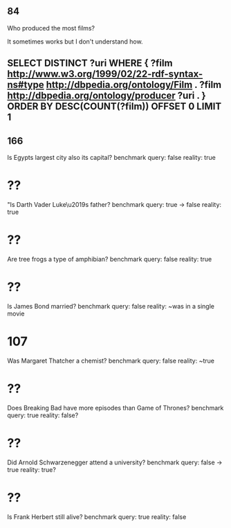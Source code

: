 ## 84
Who produced the most films?

It sometimes works but I don't understand how.

SELECT DISTINCT ?uri WHERE { ?film <http://www.w3.org/1999/02/22-rdf-syntax-ns#type> <http://dbpedia.org/ontology/Film> . ?film <http://dbpedia.org/ontology/producer> ?uri . } ORDER BY DESC(COUNT(?film)) OFFSET 0 LIMIT 1
-----------------

## 166
Is Egypts largest city also its capital?
benchmark query: false 
reality: true

# ??
"Is Darth Vader Luke\u2019s father?
benchmark query: true -> false
reality: true

# ??
Are tree frogs a type of amphibian?
benchmark query: false
reality: true

# ??
Is James Bond married?
benchmark query: false
reality: ~was in a single movie

# 107 
Was Margaret Thatcher a chemist?
benchmark query: false
reality: ~true

# ??
Does Breaking Bad have more episodes than Game of Thrones?
benchmark query: true
reality: false?

# ??
Did Arnold Schwarzenegger attend a university?
benchmark query: false -> true
reality: true?

# ??
Is Frank Herbert still alive?
benchmark query: true
reality: false